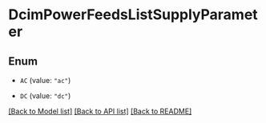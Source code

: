 # DcimPowerFeedsListSupplyParameter

## Enum


* `AC` (value: `"ac"`)

* `DC` (value: `"dc"`)


[[Back to Model list]](../README.md#documentation-for-models) [[Back to API list]](../README.md#documentation-for-api-endpoints) [[Back to README]](../README.md)


